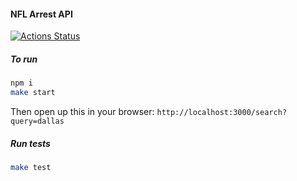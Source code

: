 
#### NFL Arrest API

[![Actions Status](https://github.com/umaar/nfl-arrest-api/workflows/Node%20CI/badge.svg)](https://github.com/umaar/nfl-arrest-api/actions)

##### To run

```sh
npm i
make start
```

Then open up this in your browser: `http://localhost:3000/search?query=dallas`

##### Run tests

```sh
make test
```